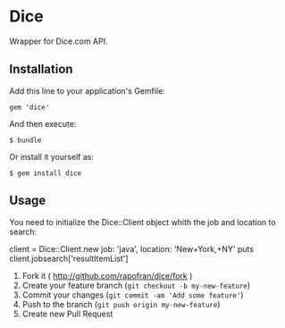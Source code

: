 # Dice

Wrapper for Dice.com API.

## Installation

Add this line to your application's Gemfile:

    gem 'dice'

And then execute:

    $ bundle

Or install it yourself as:

    $ gem install dice

## Usage

You need to initialize the Dice::Client object whith the job and location to search:

  client = Dice::Client.new job: 'java', location: 'New+York,+NY'
  puts client.jobsearch['resultItemList']


1. Fork it ( http://github.com/rapofran/dice/fork )
2. Create your feature branch (`git checkout -b my-new-feature`)
3. Commit your changes (`git commit -am 'Add some feature'`)
4. Push to the branch (`git push origin my-new-feature`)
5. Create new Pull Request
